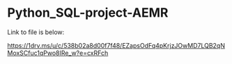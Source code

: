 # Python_SQL-project-AEMR

Link to file is below:

https://1drv.ms/u/c/538b02a8d00f7f48/EZapsOdFq4pKrjzJOwMD7LQB2qNMoxSCfuc1qPwo8IRe_w?e=cxRFch
